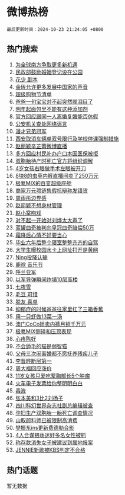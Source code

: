 # 微博热榜

`最后更新时间：2024-10-23 21:24:05 +0800`

## 热门搜索

1. [为全球南方争取更多新机遇](https://m.weibo.cn/search?containerid=100103type%3D1%26t%3D10%26q%3D%23%E4%B8%BA%E5%85%A8%E7%90%83%E5%8D%97%E6%96%B9%E4%BA%89%E5%8F%96%E6%9B%B4%E5%A4%9A%E6%96%B0%E6%9C%BA%E9%81%87%23&stream_entry_id=51&isnewpage=1&extparam=seat%3D1%26pos%3D0%26q%3D%2523%25E4%25B8%25BA%25E5%2585%25A8%25E7%2590%2583%25E5%258D%2597%25E6%2596%25B9%25E4%25BA%2589%25E5%258F%2596%25E6%259B%25B4%25E5%25A4%259A%25E6%2596%25B0%25E6%259C%25BA%25E9%2581%2587%2523%26stream_entry_id%3D51%26c_type%3D51%26dgr%3D0%26filter_type%3Drealtimehot%26cate%3D10103%26display_time%3D1729689844%26pre_seqid%3D17296898445150251751448)
1. [民政部鼓励婚姻登记设在公园](https://m.weibo.cn/search?containerid=100103type%3D1%26t%3D10%26q%3D%23%E6%B0%91%E6%94%BF%E9%83%A8%E9%BC%93%E5%8A%B1%E5%A9%9A%E5%A7%BB%E7%99%BB%E8%AE%B0%E8%AE%BE%E5%9C%A8%E5%85%AC%E5%9B%AD%23&stream_entry_id=31&isnewpage=1&extparam=seat%3D1%26filter_type%3Drealtimehot%26realpos%3D1%26lcate%3D5001%26cate%3D5001%26pos%3D0%26flag%3D0%26q%3D%2523%25E6%25B0%2591%25E6%2594%25BF%25E9%2583%25A8%25E9%25BC%2593%25E5%258A%25B1%25E5%25A9%259A%25E5%25A7%25BB%25E7%2599%25BB%25E8%25AE%25B0%25E8%25AE%25BE%25E5%259C%25A8%25E5%2585%25AC%25E5%259B%25AD%2523%26stream_entry_id%3D31%26band_rank%3D1%26c_type%3D31%26dgr%3D0%26display_time%3D1729689844%26pre_seqid%3D17296898445150251751448)
1. [花少 剧本](https://m.weibo.cn/search?containerid=100103type%3D1%26t%3D10%26q%3D%E8%8A%B1%E5%B0%91+%E5%89%A7%E6%9C%AC&stream_entry_id=31&isnewpage=1&extparam=seat%3D1%26filter_type%3Drealtimehot%26realpos%3D2%26lcate%3D5001%26cate%3D5001%26pos%3D1%26flag%3D2%26q%3D%25E8%258A%25B1%25E5%25B0%2591%2520%25E5%2589%25A7%25E6%259C%25AC%26stream_entry_id%3D31%26band_rank%3D2%26c_type%3D31%26dgr%3D0%26display_time%3D1729689844%26pre_seqid%3D17296898445150251751448)
1. [金砖允许更多发展中国家的声音](https://m.weibo.cn/search?containerid=100103type%3D1%26t%3D10%26q%3D%23%E9%87%91%E7%A0%96%E5%85%81%E8%AE%B8%E6%9B%B4%E5%A4%9A%E5%8F%91%E5%B1%95%E4%B8%AD%E5%9B%BD%E5%AE%B6%E7%9A%84%E5%A3%B0%E9%9F%B3%23&stream_entry_id=31&isnewpage=1&extparam=seat%3D1%26filter_type%3Drealtimehot%26realpos%3D3%26lcate%3D5001%26cate%3D5001%26pos%3D2%26flag%3D1%26q%3D%2523%25E9%2587%2591%25E7%25A0%2596%25E5%2585%2581%25E8%25AE%25B8%25E6%259B%25B4%25E5%25A4%259A%25E5%258F%2591%25E5%25B1%2595%25E4%25B8%25AD%25E5%259B%25BD%25E5%25AE%25B6%25E7%259A%2584%25E5%25A3%25B0%25E9%259F%25B3%2523%26stream_entry_id%3D31%26band_rank%3D3%26c_type%3D31%26dgr%3D0%26display_time%3D1729689844%26pre_seqid%3D17296898445150251751448)
1. [超级购物节清单](https://m.weibo.cn/search?containerid=100103type%3D1%26t%3D10%26q%3D%23%E8%B6%85%E7%BA%A7%E8%B4%AD%E7%89%A9%E8%8A%82%E6%B8%85%E5%8D%95%23&stream_entry_id=31&isnewpage=1&extparam=seat%3D1%26filter_type%3Drealtimehot%26c_type%3D31%26is_ad_pos%3D1%26cate%3D5001%26pos%3D3%26q%3D%2523%25E8%25B6%2585%25E7%25BA%25A7%25E8%25B4%25AD%25E7%2589%25A9%25E8%258A%2582%25E6%25B8%2585%25E5%258D%2595%2523%26stream_entry_id%3D31%26band_rank%3D4%26adid%3D260160%26lcate%3D5001%26dgr%3D0%26display_time%3D1729689844%26pre_seqid%3D17296898445150251751448)
1. [爸爸一句宝宝对不起突然就泪目了](https://m.weibo.cn/search?containerid=100103type%3D1%26t%3D10%26q%3D%23%E7%88%B8%E7%88%B8%E4%B8%80%E5%8F%A5%E5%AE%9D%E5%AE%9D%E5%AF%B9%E4%B8%8D%E8%B5%B7%E7%AA%81%E7%84%B6%E5%B0%B1%E6%B3%AA%E7%9B%AE%E4%BA%86%23&stream_entry_id=31&isnewpage=1&extparam=seat%3D1%26filter_type%3Drealtimehot%26realpos%3D4%26lcate%3D5001%26cate%3D5001%26pos%3D4%26flag%3D0%26q%3D%2523%25E7%2588%25B8%25E7%2588%25B8%25E4%25B8%2580%25E5%258F%25A5%25E5%25AE%259D%25E5%25AE%259D%25E5%25AF%25B9%25E4%25B8%258D%25E8%25B5%25B7%25E7%25AA%2581%25E7%2584%25B6%25E5%25B0%25B1%25E6%25B3%25AA%25E7%259B%25AE%25E4%25BA%2586%2523%26stream_entry_id%3D31%26band_rank%3D4%26c_type%3D31%26dgr%3D0%26display_time%3D1729689844%26pre_seqid%3D17296898445150251751448)
1. [明年起面包里不能有这种添加剂](https://m.weibo.cn/search?containerid=100103type%3D1%26t%3D10%26q%3D%23%E6%98%8E%E5%B9%B4%E8%B5%B7%E9%9D%A2%E5%8C%85%E9%87%8C%E4%B8%8D%E8%83%BD%E6%9C%89%E8%BF%99%E7%A7%8D%E6%B7%BB%E5%8A%A0%E5%89%82%23&stream_entry_id=31&isnewpage=1&extparam=seat%3D1%26filter_type%3Drealtimehot%26realpos%3D5%26lcate%3D5001%26cate%3D5001%26pos%3D5%26flag%3D0%26q%3D%2523%25E6%2598%258E%25E5%25B9%25B4%25E8%25B5%25B7%25E9%259D%25A2%25E5%258C%2585%25E9%2587%258C%25E4%25B8%258D%25E8%2583%25BD%25E6%259C%2589%25E8%25BF%2599%25E7%25A7%258D%25E6%25B7%25BB%25E5%258A%25A0%25E5%2589%2582%2523%26stream_entry_id%3D31%26band_rank%3D5%26c_type%3D31%26dgr%3D0%26display_time%3D1729689844%26pre_seqid%3D17296898445150251751448)
1. [官方回应跟同一人离婚复婚能否休假](https://m.weibo.cn/search?containerid=100103type%3D1%26t%3D10%26q%3D%23%E5%AE%98%E6%96%B9%E5%9B%9E%E5%BA%94%E8%B7%9F%E5%90%8C%E4%B8%80%E4%BA%BA%E7%A6%BB%E5%A9%9A%E5%A4%8D%E5%A9%9A%E8%83%BD%E5%90%A6%E4%BC%91%E5%81%87%23&stream_entry_id=31&isnewpage=1&extparam=seat%3D1%26filter_type%3Drealtimehot%26realpos%3D6%26lcate%3D5001%26cate%3D5001%26pos%3D6%26flag%3D0%26q%3D%2523%25E5%25AE%2598%25E6%2596%25B9%25E5%259B%259E%25E5%25BA%2594%25E8%25B7%259F%25E5%2590%258C%25E4%25B8%2580%25E4%25BA%25BA%25E7%25A6%25BB%25E5%25A9%259A%25E5%25A4%258D%25E5%25A9%259A%25E8%2583%25BD%25E5%2590%25A6%25E4%25BC%2591%25E5%2581%2587%2523%26stream_entry_id%3D31%26band_rank%3D6%26c_type%3D31%26dgr%3D0%26display_time%3D1729689844%26pre_seqid%3D17296898445150251751448)
1. [公安机关查处网络谣言](https://m.weibo.cn/search?containerid=100103type%3D1%26t%3D10%26q%3D%23%E5%85%AC%E5%AE%89%E6%9C%BA%E5%85%B3%E6%9F%A5%E5%A4%84%E7%BD%91%E7%BB%9C%E8%B0%A3%E8%A8%80%23&stream_entry_id=31&isnewpage=1&extparam=seat%3D1%26filter_type%3Drealtimehot%26c_type%3D31%26is_ad_pos%3D1%26cate%3D5001%26pos%3D7%26q%3D%2523%25E5%2585%25AC%25E5%25AE%2589%25E6%259C%25BA%25E5%2585%25B3%25E6%259F%25A5%25E5%25A4%2584%25E7%25BD%2591%25E7%25BB%259C%25E8%25B0%25A3%25E8%25A8%2580%2523%26stream_entry_id%3D31%26band_rank%3D7%26adid%3D260299%26lcate%3D5001%26dgr%3D0%26display_time%3D1729689844%26pre_seqid%3D17296898445150251751448)
1. [漫才兄弟冠军](https://m.weibo.cn/search?containerid=100103type%3D1%26t%3D10%26q%3D%23%E6%BC%AB%E6%89%8D%E5%85%84%E5%BC%9F%E5%86%A0%E5%86%9B%23&stream_entry_id=31&isnewpage=1&extparam=seat%3D1%26filter_type%3Drealtimehot%26realpos%3D7%26lcate%3D5001%26cate%3D5001%26pos%3D8%26flag%3D0%26q%3D%2523%25E6%25BC%25AB%25E6%2589%258D%25E5%2585%2584%25E5%25BC%259F%25E5%2586%25A0%25E5%2586%259B%2523%26stream_entry_id%3D31%26band_rank%3D7%26c_type%3D31%26dgr%3D0%26display_time%3D1729689844%26pre_seqid%3D17296898445150251751448)
1. [西安取消车辆单双号限行及学校停课强制措施](https://m.weibo.cn/search?containerid=100103type%3D1%26t%3D10%26q%3D%23%E8%A5%BF%E5%AE%89%E5%8F%96%E6%B6%88%E8%BD%A6%E8%BE%86%E5%8D%95%E5%8F%8C%E5%8F%B7%E9%99%90%E8%A1%8C%E5%8F%8A%E5%AD%A6%E6%A0%A1%E5%81%9C%E8%AF%BE%E5%BC%BA%E5%88%B6%E6%8E%AA%E6%96%BD%23&stream_entry_id=31&isnewpage=1&extparam=seat%3D1%26filter_type%3Drealtimehot%26realpos%3D8%26lcate%3D5001%26cate%3D5001%26pos%3D9%26flag%3D0%26q%3D%2523%25E8%25A5%25BF%25E5%25AE%2589%25E5%258F%2596%25E6%25B6%2588%25E8%25BD%25A6%25E8%25BE%2586%25E5%258D%2595%25E5%258F%258C%25E5%258F%25B7%25E9%2599%2590%25E8%25A1%258C%25E5%258F%258A%25E5%25AD%25A6%25E6%25A0%25A1%25E5%2581%259C%25E8%25AF%25BE%25E5%25BC%25BA%25E5%2588%25B6%25E6%258E%25AA%25E6%2596%25BD%2523%26stream_entry_id%3D31%26band_rank%3D8%26c_type%3D31%26dgr%3D0%26display_time%3D1729689844%26pre_seqid%3D17296898445150251751448)
1. [赵丽颖辛芷蕾微博直播](https://m.weibo.cn/search?containerid=100103type%3D1%26t%3D10%26q%3D%23%E8%B5%B5%E4%B8%BD%E9%A2%96%E8%BE%9B%E8%8A%B7%E8%95%BE%E5%BE%AE%E5%8D%9A%E7%9B%B4%E6%92%AD%23&stream_entry_id=31&isnewpage=1&extparam=seat%3D1%26filter_type%3Drealtimehot%26realpos%3D9%26lcate%3D5001%26cate%3D5001%26pos%3D10%26flag%3D1%26q%3D%2523%25E8%25B5%25B5%25E4%25B8%25BD%25E9%25A2%2596%25E8%25BE%259B%25E8%258A%25B7%25E8%2595%25BE%25E5%25BE%25AE%25E5%258D%259A%25E7%259B%25B4%25E6%2592%25AD%2523%26stream_entry_id%3D31%26band_rank%3D9%26c_type%3D31%26dgr%3D0%26display_time%3D1729689844%26pre_seqid%3D17296898445150251751448)
1. [多方回应村民补办户口本因医保被拒](https://m.weibo.cn/search?containerid=100103type%3D1%26t%3D10%26q%3D%23%E5%A4%9A%E6%96%B9%E5%9B%9E%E5%BA%94%E6%9D%91%E6%B0%91%E8%A1%A5%E5%8A%9E%E6%88%B7%E5%8F%A3%E6%9C%AC%E5%9B%A0%E5%8C%BB%E4%BF%9D%E8%A2%AB%E6%8B%92%23&stream_entry_id=31&isnewpage=1&extparam=seat%3D1%26filter_type%3Drealtimehot%26realpos%3D10%26lcate%3D5001%26cate%3D5001%26pos%3D11%26flag%3D1%26q%3D%2523%25E5%25A4%259A%25E6%2596%25B9%25E5%259B%259E%25E5%25BA%2594%25E6%259D%2591%25E6%25B0%2591%25E8%25A1%25A5%25E5%258A%259E%25E6%2588%25B7%25E5%258F%25A3%25E6%259C%25AC%25E5%259B%25A0%25E5%258C%25BB%25E4%25BF%259D%25E8%25A2%25AB%25E6%258B%2592%2523%26stream_entry_id%3D31%26band_rank%3D10%26c_type%3D31%26dgr%3D0%26display_time%3D1729689844%26pre_seqid%3D17296898445150251751448)
1. [双胞胎待产时死亡官方将组织调解](https://m.weibo.cn/search?containerid=100103type%3D1%26t%3D10%26q%3D%23%E5%8F%8C%E8%83%9E%E8%83%8E%E5%BE%85%E4%BA%A7%E6%97%B6%E6%AD%BB%E4%BA%A1%E5%AE%98%E6%96%B9%E5%B0%86%E7%BB%84%E7%BB%87%E8%B0%83%E8%A7%A3%23&stream_entry_id=31&isnewpage=1&extparam=seat%3D1%26filter_type%3Drealtimehot%26realpos%3D11%26lcate%3D5001%26cate%3D5001%26pos%3D12%26flag%3D2%26q%3D%2523%25E5%258F%258C%25E8%2583%259E%25E8%2583%258E%25E5%25BE%2585%25E4%25BA%25A7%25E6%2597%25B6%25E6%25AD%25BB%25E4%25BA%25A1%25E5%25AE%2598%25E6%2596%25B9%25E5%25B0%2586%25E7%25BB%2584%25E7%25BB%2587%25E8%25B0%2583%25E8%25A7%25A3%2523%26stream_entry_id%3D31%26band_rank%3D11%26c_type%3D31%26dgr%3D0%26display_time%3D1729689844%26pre_seqid%3D17296898445150251751448)
1. [4岁女孩右眼做手术左眼被开刀](https://m.weibo.cn/search?containerid=100103type%3D1%26t%3D10%26q%3D%234%E5%B2%81%E5%A5%B3%E5%AD%A9%E5%8F%B3%E7%9C%BC%E5%81%9A%E6%89%8B%E6%9C%AF%E5%B7%A6%E7%9C%BC%E8%A2%AB%E5%BC%80%E5%88%80%23&stream_entry_id=31&isnewpage=1&extparam=seat%3D1%26filter_type%3Drealtimehot%26realpos%3D12%26lcate%3D5001%26cate%3D5001%26pos%3D13%26flag%3D1%26q%3D%25234%25E5%25B2%2581%25E5%25A5%25B3%25E5%25AD%25A9%25E5%258F%25B3%25E7%259C%25BC%25E5%2581%259A%25E6%2589%258B%25E6%259C%25AF%25E5%25B7%25A6%25E7%259C%25BC%25E8%25A2%25AB%25E5%25BC%2580%25E5%2588%2580%2523%26stream_entry_id%3D31%26band_rank%3D12%26c_type%3D31%26dgr%3D0%26display_time%3D1729689844%26pre_seqid%3D17296898445150251751448)
1. [8块8的虫草内裤直播间卖了250万元](https://m.weibo.cn/search?containerid=100103type%3D1%26t%3D10%26q%3D%238%E5%9D%978%E7%9A%84%E8%99%AB%E8%8D%89%E5%86%85%E8%A3%A4%E7%9B%B4%E6%92%AD%E9%97%B4%E5%8D%96%E4%BA%86250%E4%B8%87%E5%85%83%23&stream_entry_id=31&isnewpage=1&extparam=seat%3D1%26filter_type%3Drealtimehot%26realpos%3D13%26lcate%3D5001%26cate%3D5001%26pos%3D14%26flag%3D1%26q%3D%25238%25E5%259D%25978%25E7%259A%2584%25E8%2599%25AB%25E8%258D%2589%25E5%2586%2585%25E8%25A3%25A4%25E7%259B%25B4%25E6%2592%25AD%25E9%2597%25B4%25E5%258D%2596%25E4%25BA%2586250%25E4%25B8%2587%25E5%2585%2583%2523%26stream_entry_id%3D31%26band_rank%3D13%26c_type%3D31%26dgr%3D0%26display_time%3D1729689844%26pre_seqid%3D17296898445150251751448)
1. [极氪MIX的百变超级座舱](https://m.weibo.cn/search?containerid=100103type%3D1%26t%3D10%26q%3D%23%E6%9E%81%E6%B0%AAMIX%E7%9A%84%E7%99%BE%E5%8F%98%E8%B6%85%E7%BA%A7%E5%BA%A7%E8%88%B1%23&stream_entry_id=31&isnewpage=1&extparam=seat%3D1%26filter_type%3Drealtimehot%26realpos%3D14%26lcate%3D5001%26cate%3D5001%26pos%3D15%26flag%3D0%26q%3D%2523%25E6%259E%2581%25E6%25B0%25AAMIX%25E7%259A%2584%25E7%2599%25BE%25E5%258F%2598%25E8%25B6%2585%25E7%25BA%25A7%25E5%25BA%25A7%25E8%2588%25B1%2523%26stream_entry_id%3D31%26band_rank%3D14%26adid%3D260190%26c_type%3D31%26dgr%3D0%26display_time%3D1729689844%26pre_seqid%3D17296898445150251751448)
1. [商家万元项链售假抗辩称发错货](https://m.weibo.cn/search?containerid=100103type%3D1%26t%3D10%26q%3D%23%E5%95%86%E5%AE%B6%E4%B8%87%E5%85%83%E9%A1%B9%E9%93%BE%E5%94%AE%E5%81%87%E6%8A%97%E8%BE%A9%E7%A7%B0%E5%8F%91%E9%94%99%E8%B4%A7%23&stream_entry_id=31&isnewpage=1&extparam=seat%3D1%26filter_type%3Drealtimehot%26realpos%3D15%26lcate%3D5001%26cate%3D5001%26pos%3D16%26flag%3D1%26q%3D%2523%25E5%2595%2586%25E5%25AE%25B6%25E4%25B8%2587%25E5%2585%2583%25E9%25A1%25B9%25E9%2593%25BE%25E5%2594%25AE%25E5%2581%2587%25E6%258A%2597%25E8%25BE%25A9%25E7%25A7%25B0%25E5%258F%2591%25E9%2594%2599%25E8%25B4%25A7%2523%26stream_entry_id%3D31%26band_rank%3D15%26c_type%3D31%26dgr%3D0%26display_time%3D1729689844%26pre_seqid%3D17296898445150251751448)
1. [周雨彤边界感](https://m.weibo.cn/search?containerid=100103type%3D1%26t%3D10%26q%3D%23%E5%91%A8%E9%9B%A8%E5%BD%A4%E8%BE%B9%E7%95%8C%E6%84%9F%23&stream_entry_id=31&isnewpage=1&extparam=seat%3D1%26filter_type%3Drealtimehot%26realpos%3D16%26lcate%3D5001%26cate%3D5001%26pos%3D17%26flag%3D2%26q%3D%2523%25E5%2591%25A8%25E9%259B%25A8%25E5%25BD%25A4%25E8%25BE%25B9%25E7%2595%258C%25E6%2584%259F%2523%26stream_entry_id%3D31%26band_rank%3D16%26c_type%3D31%26dgr%3D0%26display_time%3D1729689844%26pre_seqid%3D17296898445150251751448)
1. [赵丽颖不想身材管理](https://m.weibo.cn/search?containerid=100103type%3D1%26t%3D10%26q%3D%23%E8%B5%B5%E4%B8%BD%E9%A2%96%E4%B8%8D%E6%83%B3%E8%BA%AB%E6%9D%90%E7%AE%A1%E7%90%86%23&stream_entry_id=31&isnewpage=1&extparam=seat%3D1%26filter_type%3Drealtimehot%26realpos%3D17%26lcate%3D5001%26cate%3D5001%26pos%3D18%26flag%3D1%26q%3D%2523%25E8%25B5%25B5%25E4%25B8%25BD%25E9%25A2%2596%25E4%25B8%258D%25E6%2583%25B3%25E8%25BA%25AB%25E6%259D%2590%25E7%25AE%25A1%25E7%2590%2586%2523%26stream_entry_id%3D31%26band_rank%3D17%26c_type%3D31%26dgr%3D0%26display_time%3D1729689844%26pre_seqid%3D17296898445150251751448)
1. [赵小棠吻戏](https://m.weibo.cn/search?containerid=100103type%3D1%26t%3D10%26q%3D%E8%B5%B5%E5%B0%8F%E6%A3%A0%E5%90%BB%E6%88%8F&stream_entry_id=31&isnewpage=1&extparam=seat%3D1%26filter_type%3Drealtimehot%26realpos%3D18%26lcate%3D5001%26cate%3D5001%26pos%3D19%26flag%3D1%26q%3D%25E8%25B5%25B5%25E5%25B0%258F%25E6%25A3%25A0%25E5%2590%25BB%25E6%2588%258F%26stream_entry_id%3D31%26band_rank%3D18%26c_type%3D31%26dgr%3D0%26display_time%3D1729689844%26pre_seqid%3D17296898445150251751448)
1. [对不起一开始对刘烨太大声了](https://m.weibo.cn/search?containerid=100103type%3D1%26t%3D10%26q%3D%E5%AF%B9%E4%B8%8D%E8%B5%B7%E4%B8%80%E5%BC%80%E5%A7%8B%E5%AF%B9%E5%88%98%E7%83%A8%E5%A4%AA%E5%A4%A7%E5%A3%B0%E4%BA%86&stream_entry_id=31&isnewpage=1&extparam=seat%3D1%26filter_type%3Drealtimehot%26realpos%3D19%26lcate%3D5001%26cate%3D5001%26pos%3D20%26flag%3D2%26q%3D%25E5%25AF%25B9%25E4%25B8%258D%25E8%25B5%25B7%25E4%25B8%2580%25E5%25BC%2580%25E5%25A7%258B%25E5%25AF%25B9%25E5%2588%2598%25E7%2583%25A8%25E5%25A4%25AA%25E5%25A4%25A7%25E5%25A3%25B0%25E4%25BA%2586%26stream_entry_id%3D31%26band_rank%3D19%26c_type%3D31%26dgr%3D0%26display_time%3D1729689844%26pre_seqid%3D17296898445150251751448)
1. [蓝罐曲奇被判向皇冠曲奇赔偿50万](https://m.weibo.cn/search?containerid=100103type%3D1%26t%3D10%26q%3D%23%E8%93%9D%E7%BD%90%E6%9B%B2%E5%A5%87%E8%A2%AB%E5%88%A4%E5%90%91%E7%9A%87%E5%86%A0%E6%9B%B2%E5%A5%87%E8%B5%94%E5%81%BF50%E4%B8%87%23&stream_entry_id=31&isnewpage=1&extparam=seat%3D1%26filter_type%3Drealtimehot%26realpos%3D20%26lcate%3D5001%26cate%3D5001%26pos%3D21%26flag%3D1%26q%3D%2523%25E8%2593%259D%25E7%25BD%2590%25E6%259B%25B2%25E5%25A5%2587%25E8%25A2%25AB%25E5%2588%25A4%25E5%2590%2591%25E7%259A%2587%25E5%2586%25A0%25E6%259B%25B2%25E5%25A5%2587%25E8%25B5%2594%25E5%2581%25BF50%25E4%25B8%2587%2523%26stream_entry_id%3D31%26band_rank%3D20%26c_type%3D31%26dgr%3D0%26display_time%3D1729689844%26pre_seqid%3D17296898445150251751448)
1. [霜降后心情不好要当心](https://m.weibo.cn/search?containerid=100103type%3D1%26t%3D10%26q%3D%23%E9%9C%9C%E9%99%8D%E5%90%8E%E5%BF%83%E6%83%85%E4%B8%8D%E5%A5%BD%E8%A6%81%E5%BD%93%E5%BF%83%23&stream_entry_id=31&isnewpage=1&extparam=seat%3D1%26filter_type%3Drealtimehot%26realpos%3D21%26lcate%3D5001%26cate%3D5001%26pos%3D22%26flag%3D0%26q%3D%2523%25E9%259C%259C%25E9%2599%258D%25E5%2590%258E%25E5%25BF%2583%25E6%2583%2585%25E4%25B8%258D%25E5%25A5%25BD%25E8%25A6%2581%25E5%25BD%2593%25E5%25BF%2583%2523%26stream_entry_id%3D31%26band_rank%3D21%26c_type%3D31%26dgr%3D0%26display_time%3D1729689844%26pre_seqid%3D17296898445150251751448)
1. [毕业六年后整个寝室整整齐齐的自驾](https://m.weibo.cn/search?containerid=100103type%3D1%26t%3D10%26q%3D%E6%AF%95%E4%B8%9A%E5%85%AD%E5%B9%B4%E5%90%8E%E6%95%B4%E4%B8%AA%E5%AF%9D%E5%AE%A4%E6%95%B4%E6%95%B4%E9%BD%90%E9%BD%90%E7%9A%84%E8%87%AA%E9%A9%BE&stream_entry_id=31&isnewpage=1&extparam=seat%3D1%26filter_type%3Drealtimehot%26realpos%3D22%26lcate%3D5001%26cate%3D5001%26pos%3D23%26flag%3D0%26q%3D%25E6%25AF%2595%25E4%25B8%259A%25E5%2585%25AD%25E5%25B9%25B4%25E5%2590%258E%25E6%2595%25B4%25E4%25B8%25AA%25E5%25AF%259D%25E5%25AE%25A4%25E6%2595%25B4%25E6%2595%25B4%25E9%25BD%2590%25E9%25BD%2590%25E7%259A%2584%25E8%2587%25AA%25E9%25A9%25BE%26stream_entry_id%3D31%26band_rank%3D22%26c_type%3D31%26dgr%3D0%26display_time%3D1729689844%26pre_seqid%3D17296898445150251751448)
1. [大学生曝校园水卡上网址打开是黄网](https://m.weibo.cn/search?containerid=100103type%3D1%26t%3D10%26q%3D%23%E5%A4%A7%E5%AD%A6%E7%94%9F%E6%9B%9D%E6%A0%A1%E5%9B%AD%E6%B0%B4%E5%8D%A1%E4%B8%8A%E7%BD%91%E5%9D%80%E6%89%93%E5%BC%80%E6%98%AF%E9%BB%84%E7%BD%91%23&stream_entry_id=31&isnewpage=1&extparam=seat%3D1%26filter_type%3Drealtimehot%26realpos%3D23%26lcate%3D5001%26cate%3D5001%26pos%3D24%26flag%3D0%26q%3D%2523%25E5%25A4%25A7%25E5%25AD%25A6%25E7%2594%259F%25E6%259B%259D%25E6%25A0%25A1%25E5%259B%25AD%25E6%25B0%25B4%25E5%258D%25A1%25E4%25B8%258A%25E7%25BD%2591%25E5%259D%2580%25E6%2589%2593%25E5%25BC%2580%25E6%2598%25AF%25E9%25BB%2584%25E7%25BD%2591%2523%26stream_entry_id%3D31%26band_rank%3D23%26c_type%3D31%26dgr%3D0%26display_time%3D1729689844%26pre_seqid%3D17296898445150251751448)
1. [Ning投降认输](https://m.weibo.cn/search?containerid=100103type%3D1%26t%3D10%26q%3DNing%E6%8A%95%E9%99%8D%E8%AE%A4%E8%BE%93&stream_entry_id=31&isnewpage=1&extparam=seat%3D1%26filter_type%3Drealtimehot%26realpos%3D24%26lcate%3D5001%26cate%3D5001%26pos%3D25%26flag%3D0%26q%3DNing%25E6%258A%2595%25E9%2599%258D%25E8%25AE%25A4%25E8%25BE%2593%26stream_entry_id%3D31%26band_rank%3D24%26c_type%3D31%26dgr%3D0%26display_time%3D1729689844%26pre_seqid%3D17296898445150251751448)
1. [鹿晗 音乐节](https://m.weibo.cn/search?containerid=100103type%3D1%26t%3D10%26q%3D%E9%B9%BF%E6%99%97+%E9%9F%B3%E4%B9%90%E8%8A%82&stream_entry_id=31&isnewpage=1&extparam=seat%3D1%26filter_type%3Drealtimehot%26realpos%3D25%26lcate%3D5001%26cate%3D5001%26pos%3D26%26flag%3D0%26q%3D%25E9%25B9%25BF%25E6%2599%2597%2520%25E9%259F%25B3%25E4%25B9%2590%25E8%258A%2582%26stream_entry_id%3D31%26band_rank%3D25%26c_type%3D31%26dgr%3D0%26display_time%3D1729689844%26pre_seqid%3D17296898445150251751448)
1. [呼兰亚军](https://m.weibo.cn/search?containerid=100103type%3D1%26t%3D10%26q%3D%E5%91%BC%E5%85%B0%E4%BA%9A%E5%86%9B&stream_entry_id=31&isnewpage=1&extparam=seat%3D1%26filter_type%3Drealtimehot%26realpos%3D26%26lcate%3D5001%26cate%3D5001%26pos%3D27%26flag%3D1%26q%3D%25E5%2591%25BC%25E5%2585%25B0%25E4%25BA%259A%25E5%2586%259B%26stream_entry_id%3D31%26band_rank%3D26%26c_type%3D31%26dgr%3D0%26display_time%3D1729689844%26pre_seqid%3D17296898445150251751448)
1. [以军导弹瞬间炸塌10层高楼](https://m.weibo.cn/search?containerid=100103type%3D1%26t%3D10%26q%3D%23%E4%BB%A5%E5%86%9B%E5%AF%BC%E5%BC%B9%E7%9E%AC%E9%97%B4%E7%82%B8%E5%A1%8C10%E5%B1%82%E9%AB%98%E6%A5%BC%23&stream_entry_id=31&isnewpage=1&extparam=seat%3D1%26filter_type%3Drealtimehot%26realpos%3D27%26lcate%3D5001%26cate%3D5001%26pos%3D28%26flag%3D0%26q%3D%2523%25E4%25BB%25A5%25E5%2586%259B%25E5%25AF%25BC%25E5%25BC%25B9%25E7%259E%25AC%25E9%2597%25B4%25E7%2582%25B8%25E5%25A1%258C10%25E5%25B1%2582%25E9%25AB%2598%25E6%25A5%25BC%2523%26stream_entry_id%3D31%26band_rank%3D27%26c_type%3D31%26dgr%3D0%26display_time%3D1729689844%26pre_seqid%3D17296898445150251751448)
1. [七夜雪](https://m.weibo.cn/search?containerid=100103type%3D1%26t%3D10%26q%3D%E4%B8%83%E5%A4%9C%E9%9B%AA&stream_entry_id=31&isnewpage=1&extparam=seat%3D1%26filter_type%3Drealtimehot%26realpos%3D28%26lcate%3D5001%26cate%3D5001%26pos%3D29%26flag%3D1%26q%3D%25E4%25B8%2583%25E5%25A4%259C%25E9%259B%25AA%26stream_entry_id%3D31%26band_rank%3D28%26c_type%3D31%26dgr%3D0%26display_time%3D1729689844%26pre_seqid%3D17296898445150251751448)
1. [毛豆 可惜](https://m.weibo.cn/search?containerid=100103type%3D1%26t%3D10%26q%3D%E6%AF%9B%E8%B1%86+%E5%8F%AF%E6%83%9C&stream_entry_id=31&isnewpage=1&extparam=seat%3D1%26filter_type%3Drealtimehot%26realpos%3D29%26lcate%3D5001%26cate%3D5001%26pos%3D30%26flag%3D1%26q%3D%25E6%25AF%259B%25E8%25B1%2586%2520%25E5%258F%25AF%25E6%2583%259C%26stream_entry_id%3D31%26band_rank%3D29%26c_type%3D31%26dgr%3D0%26display_time%3D1729689844%26pre_seqid%3D17296898445150251751448)
1. [脱友 喜单](https://m.weibo.cn/search?containerid=100103type%3D1%26t%3D10%26q%3D%E8%84%B1%E5%8F%8B+%E5%96%9C%E5%8D%95&stream_entry_id=31&isnewpage=1&extparam=seat%3D1%26filter_type%3Drealtimehot%26realpos%3D30%26lcate%3D5001%26cate%3D5001%26pos%3D31%26flag%3D1%26q%3D%25E8%2584%25B1%25E5%258F%258B%2520%25E5%2596%259C%25E5%258D%2595%26stream_entry_id%3D31%26band_rank%3D30%26c_type%3D31%26dgr%3D0%26display_time%3D1729689844%26pre_seqid%3D17296898445150251751448)
1. [抑郁症的时候爸爸往家里扛了三箱香蕉](https://m.weibo.cn/search?containerid=100103type%3D1%26t%3D10%26q%3D%E6%8A%91%E9%83%81%E7%97%87%E7%9A%84%E6%97%B6%E5%80%99%E7%88%B8%E7%88%B8%E5%BE%80%E5%AE%B6%E9%87%8C%E6%89%9B%E4%BA%86%E4%B8%89%E7%AE%B1%E9%A6%99%E8%95%89&stream_entry_id=31&isnewpage=1&extparam=seat%3D1%26filter_type%3Drealtimehot%26realpos%3D31%26lcate%3D5001%26cate%3D5001%26pos%3D32%26flag%3D1%26q%3D%25E6%258A%2591%25E9%2583%2581%25E7%2597%2587%25E7%259A%2584%25E6%2597%25B6%25E5%2580%2599%25E7%2588%25B8%25E7%2588%25B8%25E5%25BE%2580%25E5%25AE%25B6%25E9%2587%258C%25E6%2589%259B%25E4%25BA%2586%25E4%25B8%2589%25E7%25AE%25B1%25E9%25A6%2599%25E8%2595%2589%26stream_entry_id%3D31%26band_rank%3D31%26c_type%3D31%26dgr%3D0%26display_time%3D1729689844%26pre_seqid%3D17296898445150251751448)
1. [用一只虾做13菜一汤](https://m.weibo.cn/search?containerid=100103type%3D1%26t%3D10%26q%3D%E7%94%A8%E4%B8%80%E5%8F%AA%E8%99%BE%E5%81%9A13%E8%8F%9C%E4%B8%80%E6%B1%A4&stream_entry_id=31&isnewpage=1&extparam=seat%3D1%26filter_type%3Drealtimehot%26realpos%3D32%26lcate%3D5001%26cate%3D5001%26pos%3D33%26flag%3D0%26q%3D%25E7%2594%25A8%25E4%25B8%2580%25E5%258F%25AA%25E8%2599%25BE%25E5%2581%259A13%25E8%258F%259C%25E4%25B8%2580%25E6%25B1%25A4%26stream_entry_id%3D31%26band_rank%3D32%26c_type%3D31%26dgr%3D0%26display_time%3D1729689844%26pre_seqid%3D17296898445150251751448)
1. [澳门CoCo姐卖内裤月销千万元](https://m.weibo.cn/search?containerid=100103type%3D1%26t%3D10%26q%3D%23%E6%BE%B3%E9%97%A8CoCo%E5%A7%90%E5%8D%96%E5%86%85%E8%A3%A4%E6%9C%88%E9%94%80%E5%8D%83%E4%B8%87%E5%85%83%23&stream_entry_id=31&isnewpage=1&extparam=seat%3D1%26filter_type%3Drealtimehot%26realpos%3D33%26lcate%3D5001%26cate%3D5001%26pos%3D34%26flag%3D0%26q%3D%2523%25E6%25BE%25B3%25E9%2597%25A8CoCo%25E5%25A7%2590%25E5%258D%2596%25E5%2586%2585%25E8%25A3%25A4%25E6%259C%2588%25E9%2594%2580%25E5%258D%2583%25E4%25B8%2587%25E5%2585%2583%2523%26stream_entry_id%3D31%26band_rank%3D33%26c_type%3D31%26dgr%3D0%26display_time%3D1729689844%26pre_seqid%3D17296898445150251751448)
1. [极氪MIX侧碰和压顶表现](https://m.weibo.cn/search?containerid=100103type%3D1%26t%3D10%26q%3D%23%E6%9E%81%E6%B0%AAMIX%E4%BE%A7%E7%A2%B0%E5%92%8C%E5%8E%8B%E9%A1%B6%E8%A1%A8%E7%8E%B0%23&stream_entry_id=31&isnewpage=1&extparam=seat%3D1%26filter_type%3Drealtimehot%26realpos%3D34%26lcate%3D5001%26cate%3D5001%26pos%3D35%26flag%3D0%26q%3D%2523%25E6%259E%2581%25E6%25B0%25AAMIX%25E4%25BE%25A7%25E7%25A2%25B0%25E5%2592%258C%25E5%258E%258B%25E9%25A1%25B6%25E8%25A1%25A8%25E7%258E%25B0%2523%26stream_entry_id%3D31%26band_rank%3D34%26adid%3D260170%26c_type%3D31%26dgr%3D0%26display_time%3D1729689844%26pre_seqid%3D17296898445150251751448)
1. [心疼陈好](https://m.weibo.cn/search?containerid=100103type%3D1%26t%3D10%26q%3D%E5%BF%83%E7%96%BC%E9%99%88%E5%A5%BD&stream_entry_id=31&isnewpage=1&extparam=seat%3D1%26filter_type%3Drealtimehot%26realpos%3D35%26lcate%3D5001%26cate%3D5001%26pos%3D36%26flag%3D0%26q%3D%25E5%25BF%2583%25E7%2596%25BC%25E9%2599%2588%25E5%25A5%25BD%26stream_entry_id%3D31%26band_rank%3D35%26c_type%3D31%26dgr%3D0%26display_time%3D1729689844%26pre_seqid%3D17296898445150251751448)
1. [不会舔毛的猫是弱智猫](https://m.weibo.cn/search?containerid=100103type%3D1%26t%3D10%26q%3D%23%E4%B8%8D%E4%BC%9A%E8%88%94%E6%AF%9B%E7%9A%84%E7%8C%AB%E6%98%AF%E5%BC%B1%E6%99%BA%E7%8C%AB%23&stream_entry_id=31&isnewpage=1&extparam=seat%3D1%26filter_type%3Drealtimehot%26realpos%3D36%26lcate%3D5001%26cate%3D5001%26pos%3D37%26flag%3D0%26q%3D%2523%25E4%25B8%258D%25E4%25BC%259A%25E8%2588%2594%25E6%25AF%259B%25E7%259A%2584%25E7%258C%25AB%25E6%2598%25AF%25E5%25BC%25B1%25E6%2599%25BA%25E7%258C%25AB%2523%26stream_entry_id%3D31%26band_rank%3D36%26c_type%3D31%26dgr%3D0%26display_time%3D1729689844%26pre_seqid%3D17296898445150251751448)
1. [父母三次闹离婚都不愿抚养残疾儿子](https://m.weibo.cn/search?containerid=100103type%3D1%26t%3D10%26q%3D%23%E7%88%B6%E6%AF%8D%E4%B8%89%E6%AC%A1%E9%97%B9%E7%A6%BB%E5%A9%9A%E9%83%BD%E4%B8%8D%E6%84%BF%E6%8A%9A%E5%85%BB%E6%AE%8B%E7%96%BE%E5%84%BF%E5%AD%90%23&stream_entry_id=31&isnewpage=1&extparam=seat%3D1%26filter_type%3Drealtimehot%26realpos%3D37%26lcate%3D5001%26cate%3D5001%26pos%3D38%26flag%3D1%26q%3D%2523%25E7%2588%25B6%25E6%25AF%258D%25E4%25B8%2589%25E6%25AC%25A1%25E9%2597%25B9%25E7%25A6%25BB%25E5%25A9%259A%25E9%2583%25BD%25E4%25B8%258D%25E6%2584%25BF%25E6%258A%259A%25E5%2585%25BB%25E6%25AE%258B%25E7%2596%25BE%25E5%2584%25BF%25E5%25AD%2590%2523%26stream_entry_id%3D31%26band_rank%3D37%26c_type%3D31%26dgr%3D0%26display_time%3D1729689844%26pre_seqid%3D17296898445150251751448)
1. [李晋晔断层第一](https://m.weibo.cn/search?containerid=100103type%3D1%26t%3D10%26q%3D%23%E6%9D%8E%E6%99%8B%E6%99%94%E6%96%AD%E5%B1%82%E7%AC%AC%E4%B8%80%23&stream_entry_id=31&isnewpage=1&extparam=seat%3D1%26filter_type%3Drealtimehot%26realpos%3D38%26lcate%3D5001%26cate%3D5001%26pos%3D39%26flag%3D1%26q%3D%2523%25E6%259D%258E%25E6%2599%258B%25E6%2599%2594%25E6%2596%25AD%25E5%25B1%2582%25E7%25AC%25AC%25E4%25B8%2580%2523%26stream_entry_id%3D31%26band_rank%3D38%26c_type%3D31%26dgr%3D0%26display_time%3D1729689844%26pre_seqid%3D17296898445150251751448)
1. [周大福回应涨价](https://m.weibo.cn/search?containerid=100103type%3D1%26t%3D10%26q%3D%23%E5%91%A8%E5%A4%A7%E7%A6%8F%E5%9B%9E%E5%BA%94%E6%B6%A8%E4%BB%B7%23&stream_entry_id=31&isnewpage=1&extparam=seat%3D1%26filter_type%3Drealtimehot%26realpos%3D39%26lcate%3D5001%26cate%3D5001%26pos%3D40%26flag%3D1%26q%3D%2523%25E5%2591%25A8%25E5%25A4%25A7%25E7%25A6%258F%25E5%259B%259E%25E5%25BA%2594%25E6%25B6%25A8%25E4%25BB%25B7%2523%26stream_entry_id%3D31%26band_rank%3D39%26c_type%3D31%26dgr%3D0%26display_time%3D1729689844%26pre_seqid%3D17296898445150251751448)
1. [11岁女孩只爱吃荤胸部长5个肿瘤](https://m.weibo.cn/search?containerid=100103type%3D1%26t%3D10%26q%3D%2311%E5%B2%81%E5%A5%B3%E5%AD%A9%E5%8F%AA%E7%88%B1%E5%90%83%E8%8D%A4%E8%83%B8%E9%83%A8%E9%95%BF5%E4%B8%AA%E8%82%BF%E7%98%A4%23&stream_entry_id=31&isnewpage=1&extparam=seat%3D1%26filter_type%3Drealtimehot%26realpos%3D40%26lcate%3D5001%26cate%3D5001%26pos%3D41%26flag%3D1%26q%3D%252311%25E5%25B2%2581%25E5%25A5%25B3%25E5%25AD%25A9%25E5%258F%25AA%25E7%2588%25B1%25E5%2590%2583%25E8%258D%25A4%25E8%2583%25B8%25E9%2583%25A8%25E9%2595%25BF5%25E4%25B8%25AA%25E8%2582%25BF%25E7%2598%25A4%2523%26stream_entry_id%3D31%26band_rank%3D40%26c_type%3D31%26dgr%3D0%26display_time%3D1729689844%26pre_seqid%3D17296898445150251751448)
1. [火车电子发票给你整明明白白](https://m.weibo.cn/search?containerid=100103type%3D1%26t%3D10%26q%3D%23%E7%81%AB%E8%BD%A6%E7%94%B5%E5%AD%90%E5%8F%91%E7%A5%A8%E7%BB%99%E4%BD%A0%E6%95%B4%E6%98%8E%E6%98%8E%E7%99%BD%E7%99%BD%23&stream_entry_id=31&isnewpage=1&extparam=seat%3D1%26filter_type%3Drealtimehot%26realpos%3D41%26lcate%3D5001%26cate%3D5001%26pos%3D42%26flag%3D1%26q%3D%2523%25E7%2581%25AB%25E8%25BD%25A6%25E7%2594%25B5%25E5%25AD%2590%25E5%258F%2591%25E7%25A5%25A8%25E7%25BB%2599%25E4%25BD%25A0%25E6%2595%25B4%25E6%2598%258E%25E6%2598%258E%25E7%2599%25BD%25E7%2599%25BD%2523%26stream_entry_id%3D31%26band_rank%3D41%26c_type%3D31%26dgr%3D0%26display_time%3D1729689844%26pre_seqid%3D17296898445150251751448)
1. [毒液](https://m.weibo.cn/search?containerid=100103type%3D1%26t%3D10%26q%3D%E6%AF%92%E6%B6%B2&stream_entry_id=31&isnewpage=1&extparam=seat%3D1%26filter_type%3Drealtimehot%26realpos%3D42%26lcate%3D5001%26cate%3D5001%26pos%3D43%26flag%3D0%26q%3D%25E6%25AF%2592%25E6%25B6%25B2%26stream_entry_id%3D31%26band_rank%3D42%26c_type%3D31%26dgr%3D0%26display_time%3D1729689844%26pre_seqid%3D17296898445150251751448)
1. [张本美和3比2刘杨子](https://m.weibo.cn/search?containerid=100103type%3D1%26t%3D10%26q%3D%23%E5%BC%A0%E6%9C%AC%E7%BE%8E%E5%92%8C3%E6%AF%942%E5%88%98%E6%9D%A8%E5%AD%90%23&stream_entry_id=31&isnewpage=1&extparam=seat%3D1%26filter_type%3Drealtimehot%26realpos%3D43%26lcate%3D5001%26cate%3D5001%26pos%3D44%26flag%3D0%26q%3D%2523%25E5%25BC%25A0%25E6%259C%25AC%25E7%25BE%258E%25E5%2592%258C3%25E6%25AF%25942%25E5%2588%2598%25E6%259D%25A8%25E5%25AD%2590%2523%26stream_entry_id%3D31%26band_rank%3D43%26c_type%3D31%26dgr%3D0%26display_time%3D1729689844%26pre_seqid%3D17296898445150251751448)
1. [四川科幻世界杂志社副总编辑被查](https://m.weibo.cn/search?containerid=100103type%3D1%26t%3D10%26q%3D%23%E5%9B%9B%E5%B7%9D%E7%A7%91%E5%B9%BB%E4%B8%96%E7%95%8C%E6%9D%82%E5%BF%97%E7%A4%BE%E5%89%AF%E6%80%BB%E7%BC%96%E8%BE%91%E8%A2%AB%E6%9F%A5%23&stream_entry_id=31&isnewpage=1&extparam=seat%3D1%26filter_type%3Drealtimehot%26realpos%3D44%26lcate%3D5001%26cate%3D5001%26pos%3D45%26flag%3D1%26q%3D%2523%25E5%259B%259B%25E5%25B7%259D%25E7%25A7%2591%25E5%25B9%25BB%25E4%25B8%2596%25E7%2595%258C%25E6%259D%2582%25E5%25BF%2597%25E7%25A4%25BE%25E5%2589%25AF%25E6%2580%25BB%25E7%25BC%2596%25E8%25BE%2591%25E8%25A2%25AB%25E6%259F%25A5%2523%26stream_entry_id%3D31%26band_rank%3D44%26c_type%3D31%26dgr%3D0%26display_time%3D1729689844%26pre_seqid%3D17296898445150251751448)
1. [孕妇生产双胞胎一胎死亡调查情况](https://m.weibo.cn/search?containerid=100103type%3D1%26t%3D10%26q%3D%23%E5%AD%95%E5%A6%87%E7%94%9F%E4%BA%A7%E5%8F%8C%E8%83%9E%E8%83%8E%E4%B8%80%E8%83%8E%E6%AD%BB%E4%BA%A1%E8%B0%83%E6%9F%A5%E6%83%85%E5%86%B5%23&stream_entry_id=31&isnewpage=1&extparam=seat%3D1%26filter_type%3Drealtimehot%26realpos%3D45%26lcate%3D5001%26cate%3D5001%26pos%3D46%26flag%3D1%26q%3D%2523%25E5%25AD%2595%25E5%25A6%2587%25E7%2594%259F%25E4%25BA%25A7%25E5%258F%258C%25E8%2583%259E%25E8%2583%258E%25E4%25B8%2580%25E8%2583%258E%25E6%25AD%25BB%25E4%25BA%25A1%25E8%25B0%2583%25E6%259F%25A5%25E6%2583%2585%25E5%2586%25B5%2523%26stream_entry_id%3D31%26band_rank%3D45%26c_type%3D31%26dgr%3D0%26display_time%3D1729689844%26pre_seqid%3D17296898445150251751448)
1. [山取颜料师已被限制高消费](https://m.weibo.cn/search?containerid=100103type%3D1%26t%3D10%26q%3D%23%E5%B1%B1%E5%8F%96%E9%A2%9C%E6%96%99%E5%B8%88%E5%B7%B2%E8%A2%AB%E9%99%90%E5%88%B6%E9%AB%98%E6%B6%88%E8%B4%B9%23&stream_entry_id=31&isnewpage=1&extparam=seat%3D1%26filter_type%3Drealtimehot%26realpos%3D46%26lcate%3D5001%26cate%3D5001%26pos%3D47%26flag%3D0%26q%3D%2523%25E5%25B1%25B1%25E5%258F%2596%25E9%25A2%259C%25E6%2596%2599%25E5%25B8%2588%25E5%25B7%25B2%25E8%25A2%25AB%25E9%2599%2590%25E5%2588%25B6%25E9%25AB%2598%25E6%25B6%2588%25E8%25B4%25B9%2523%26stream_entry_id%3D31%26band_rank%3D46%26c_type%3D31%26dgr%3D0%26display_time%3D1729689844%26pre_seqid%3D17296898445150251751448)
1. [樊振东ins更新费德勒合影](https://m.weibo.cn/search?containerid=100103type%3D1%26t%3D10%26q%3D%23%E6%A8%8A%E6%8C%AF%E4%B8%9Cins%E6%9B%B4%E6%96%B0%E8%B4%B9%E5%BE%B7%E5%8B%92%E5%90%88%E5%BD%B1%23&stream_entry_id=31&isnewpage=1&extparam=seat%3D1%26filter_type%3Drealtimehot%26realpos%3D47%26lcate%3D5001%26cate%3D5001%26pos%3D48%26flag%3D1%26q%3D%2523%25E6%25A8%258A%25E6%258C%25AF%25E4%25B8%259Cins%25E6%259B%25B4%25E6%2596%25B0%25E8%25B4%25B9%25E5%25BE%25B7%25E5%258B%2592%25E5%2590%2588%25E5%25BD%25B1%2523%26stream_entry_id%3D31%26band_rank%3D47%26c_type%3D31%26dgr%3D0%26display_time%3D1729689844%26pre_seqid%3D17296898445150251751448)
1. [4人合谋猥亵迷奸多名女性被抓](https://m.weibo.cn/search?containerid=100103type%3D1%26t%3D10%26q%3D%234%E4%BA%BA%E5%90%88%E8%B0%8B%E7%8C%A5%E4%BA%B5%E8%BF%B7%E5%A5%B8%E5%A4%9A%E5%90%8D%E5%A5%B3%E6%80%A7%E8%A2%AB%E6%8A%93%23&stream_entry_id=31&isnewpage=1&extparam=seat%3D1%26filter_type%3Drealtimehot%26realpos%3D48%26lcate%3D5001%26cate%3D5001%26pos%3D49%26flag%3D0%26q%3D%25234%25E4%25BA%25BA%25E5%2590%2588%25E8%25B0%258B%25E7%258C%25A5%25E4%25BA%25B5%25E8%25BF%25B7%25E5%25A5%25B8%25E5%25A4%259A%25E5%2590%258D%25E5%25A5%25B3%25E6%2580%25A7%25E8%25A2%25AB%25E6%258A%2593%2523%26stream_entry_id%3D31%26band_rank%3D48%26c_type%3D31%26dgr%3D0%26display_time%3D1729689844%26pre_seqid%3D17296898445150251751448)
1. [称存款消失女子被建议到属地报案](https://m.weibo.cn/search?containerid=100103type%3D1%26t%3D10%26q%3D%23%E7%A7%B0%E5%AD%98%E6%AC%BE%E6%B6%88%E5%A4%B1%E5%A5%B3%E5%AD%90%E8%A2%AB%E5%BB%BA%E8%AE%AE%E5%88%B0%E5%B1%9E%E5%9C%B0%E6%8A%A5%E6%A1%88%23&stream_entry_id=31&isnewpage=1&extparam=seat%3D1%26filter_type%3Drealtimehot%26realpos%3D49%26lcate%3D5001%26cate%3D5001%26pos%3D50%26flag%3D1%26q%3D%2523%25E7%25A7%25B0%25E5%25AD%2598%25E6%25AC%25BE%25E6%25B6%2588%25E5%25A4%25B1%25E5%25A5%25B3%25E5%25AD%2590%25E8%25A2%25AB%25E5%25BB%25BA%25E8%25AE%25AE%25E5%2588%25B0%25E5%25B1%259E%25E5%259C%25B0%25E6%258A%25A5%25E6%25A1%2588%2523%26stream_entry_id%3D31%26band_rank%3D49%26c_type%3D31%26dgr%3D0%26display_time%3D1729689844%26pre_seqid%3D17296898445150251751448)
1. [JENNIE新歌被KBS判定不合格](https://m.weibo.cn/search?containerid=100103type%3D1%26t%3D10%26q%3D%23JENNIE%E6%96%B0%E6%AD%8C%E8%A2%ABKBS%E5%88%A4%E5%AE%9A%E4%B8%8D%E5%90%88%E6%A0%BC%23&stream_entry_id=31&isnewpage=1&extparam=seat%3D1%26filter_type%3Drealtimehot%26realpos%3D50%26lcate%3D5001%26cate%3D5001%26pos%3D51%26flag%3D0%26q%3D%2523JENNIE%25E6%2596%25B0%25E6%25AD%258C%25E8%25A2%25ABKBS%25E5%2588%25A4%25E5%25AE%259A%25E4%25B8%258D%25E5%2590%2588%25E6%25A0%25BC%2523%26stream_entry_id%3D31%26band_rank%3D50%26c_type%3D31%26dgr%3D0%26display_time%3D1729689844%26pre_seqid%3D17296898445150251751448)

## 热门话题

暂无数据
